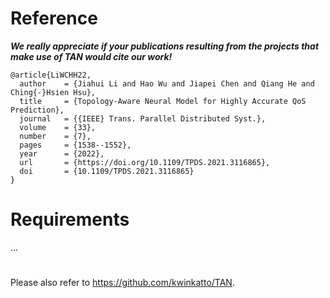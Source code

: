 # Reference
***We really appreciate if your publications resulting from the projects that make use of TAN would cite our work!***
```
@article{LiWCHH22,
  author    = {Jiahui Li and Hao Wu and Jiapei Chen and Qiang He and Ching{-}Hsien Hsu},
  title     = {Topology-Aware Neural Model for Highly Accurate QoS Prediction},
  journal   = {{IEEE} Trans. Parallel Distributed Syst.},
  volume    = {33},
  number    = {7},
  pages     = {1538--1552},
  year      = {2022},
  url       = {https://doi.org/10.1109/TPDS.2021.3116865},
  doi       = {10.1109/TPDS.2021.3116865}
}
```

# Requirements
...
#
Please also refer to https://github.com/kwinkatto/TAN.
